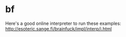 bf
==
Here's a good online interpreter to run these examples: http://esoteric.sange.fi/brainfuck/impl/interp/i.html
